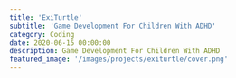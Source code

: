 ```yaml
---
title: 'ExiTurtle'
subtitle: 'Game Development For Children With ADHD'
category: Coding
date: 2020-06-15 00:00:00
description: Game Development For Children With ADHD
featured_image: '/images/projects/exiturtle/cover.png'
---
```

